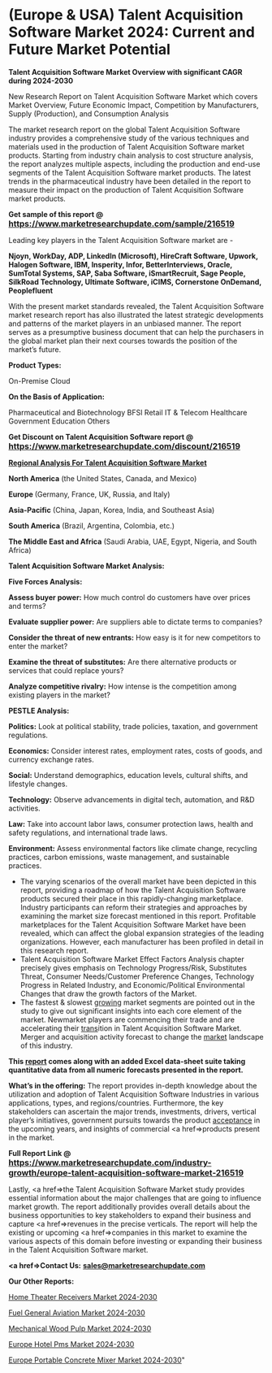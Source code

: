 # (Europe & USA) Talent Acquisition Software Market 2024: Current and Future Market Potential

<strong>Talent Acquisition Software Market Overview with significant CAGR during 2024-2030</strong>

New Research Report on Talent Acquisition Software Market which covers Market Overview, Future Economic Impact, Competition by Manufacturers, Supply (Production), and Consumption Analysis

The market research report on the global Talent Acquisition Software industry provides a comprehensive study of the various techniques and materials used in the production of Talent Acquisition Software market products. Starting from industry chain analysis to cost structure analysis, the report analyzes multiple aspects, including the production and end-use segments of the Talent Acquisition Software market products. The latest trends in the pharmaceutical industry have been detailed in the report to measure their impact on the production of Talent Acquisition Software market products.

<strong>Get sample of this report @ <a href=https://www.marketresearchupdate.com/sample/216519><font size=3 color=#0000ff>https://www.marketresearchupdate.com/sample/216519</font></a></strong>

Leading key players in the Talent Acquisition Software market are -

<strong>Njoyn, WorkDay, ADP, LinkedIn (Microsoft), HireCraft Software, Upwork, Halogen Software, IBM, Insperity, Infor, BetterInterviews, Oracle, SumTotal Systems, SAP, Saba Software, iSmartRecruit, Sage People, SilkRoad Technology, Ultimate Software, iCIMS, Cornerstone OnDemand, Peoplefluent</strong>

With the present market standards revealed, the Talent Acquisition Software market research report has also illustrated the latest strategic developments and patterns of the market players in an unbiased manner. The report serves as a presumptive business document that can help the purchasers in the global market plan their next courses towards the position of the market’s future.

<strong>Product Types:</strong>

On-Premise
Cloud

<strong>On the Basis of Application:</strong>

Pharmaceutical and Biotechnology
BFSI
Retail
IT & Telecom
Healthcare
Government
Education
Others

<strong>Get Discount on Talent Acquisition Software report @ <a href=https://www.marketresearchupdate.com/discount/216519><font size=3 color=#0000ff>https://www.marketresearchupdate.com/discount/216519</font></a></strong>

<strong><u><b>Regional Analysis For Talent Acquisition Software Market</b></u></strong>

<strong><b>North America</b></strong> (the United States, Canada, and Mexico)

<strong><b>Europe </b></strong>(Germany, France, UK, Russia, and Italy)

<strong><b>Asia-Pacific</b></strong> (China, Japan, Korea, India, and Southeast Asia)

<strong><b>South America</b></strong> (Brazil, Argentina, Colombia, etc.)

<strong><b>The Middle East and Africa</b></strong> (Saudi Arabia, UAE, Egypt, Nigeria, and South Africa)

<strong>Talent Acquisition Software Market Analysis:</strong>

<strong>Five Forces Analysis:</strong>

<strong>Assess buyer power:</strong> How much control do customers have over prices and terms?

<strong>Evaluate supplier power:</strong> Are suppliers able to dictate terms to companies?

<strong>Consider the threat of new entrants:</strong> How easy is it for new competitors to enter the market?

<strong>Examine the threat of substitutes:</strong> Are there alternative products or services that could replace yours?

<strong>Analyze competitive rivalry:</strong> How intense is the competition among existing players in the market?

<strong>PESTLE Analysis:</strong>

<strong>Politics:</strong> Look at political stability, trade policies, taxation, and government regulations.

<strong>Economics:</strong> Consider interest rates, employment rates, costs of goods, and currency exchange rates.

<strong>Social:</strong> Understand demographics, education levels, cultural shifts, and lifestyle changes.

<strong>Technology:</strong> Observe advancements in digital tech, automation, and R&D activities.

<strong>Law:</strong> Take into account labor laws, consumer protection laws, health and safety regulations, and international trade laws.

<strong>Environment:</strong> Assess environmental factors like climate change, recycling practices, carbon emissions, waste management, and sustainable practices.

<ul>
  <li>The varying scenarios of the overall market have been depicted in this report, providing a roadmap of how the Talent Acquisition Software products secured their place in this rapidly-changing marketplace. Industry participants can reform their strategies and approaches by examining the market size forecast mentioned in this report. Profitable marketplaces for the Talent Acquisition Software Market have been revealed, which can affect the global expansion strategies of the leading organizations. However, each manufacturer has been profiled in detail in this research report.</li>
  <li>Talent Acquisition Software Market Effect Factors Analysis chapter precisely gives emphasis on Technology Progress/Risk, Substitutes Threat, Consumer Needs/Customer Preference Changes, Technology Progress in Related Industry, and Economic/Political Environmental Changes that draw the growth factors of the Market.</li>
  <li>The fastest &amp; slowest <a href=ASDF991299>growing</a> market segments are pointed out in the study to give out significant insights into each core element of the market. Newmarket players are commencing their trade and are accelerating their <a href=>trans</a>ition in Talent Acquisition Software Market. Merger and acquisition activity forecast to change the <a href=>market</a> landscape of this industry.</li>
</ul>
<strong>This <a href=>report</a> comes along with an added Excel data-sheet suite taking quantitative data from all numeric forecasts presented in the report.</strong>

<strong>What’s in the offering:</strong> The report provides in-depth knowledge about the utilization and adoption of Talent Acquisition Software Industries in various applications, types, and regions/countries. Furthermore, the key stakeholders can ascertain the major trends, investments, drivers, vertical player’s initiatives, government pursuits towards the product <a href=ASDF881288>acceptance</a> in the upcoming years, and insights of commercial <a href=>products</a> present in the market.

<strong>Full Report Link @ <a href=https://www.marketresearchupdate.com/industry-growth/europe-talent-acquisition-software-market-216519><font size=3 color=#0000ff>https://www.marketresearchupdate.com/industry-growth/europe-talent-acquisition-software-market-216519</font></a></strong>

Lastly, <a href=>the</a> Talent Acquisition Software Market study provides essential information about the major challenges that are going to influence market growth. The report additionally provides overall details about the business opportunities to key stakeholders to expand their business and capture <a href=>revenues</a> in the precise verticals. The report will help the existing or upcoming <a href=>companies</a> in this market to examine the various aspects of this domain before investing or expanding their business in the Talent Acquisition Software market.

<strong><a href=><strong>Contact Us:</strong></a></strong>
<strong>sales@marketresearchupdate.com</strong>

<strong>Our Other Reports:</strong>

<a href=https://www.linkedin.com/pulse/home-theater-receivers-market-2023-latest-trending>Home Theater Receivers Market 2024-2030</a>

<a href=https://www.linkedin.com/pulse/fuel-general-aviation-market-2023-analysis-growth>Fuel General Aviation Market 2024-2030</a>

<a href=https://www.linkedin.com/pulse/mechanical-wood-pulp-market-research-report>Mechanical Wood Pulp Market 2024-2030</a>

<a href=https://www.linkedin.com/pulse/europe-hotel-pms-market-2023-pointing-yiisf/>Europe Hotel Pms Market 2024-2030</a>

<a href=https://www.linkedin.com/pulse/europe-portable-concrete-mixer-market-jeaic/>Europe Portable Concrete Mixer Market 2024-2030</a>"
